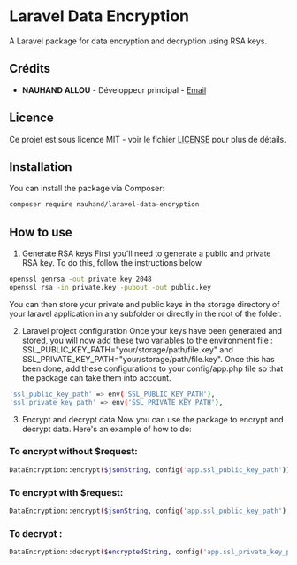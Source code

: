 # Laravel Data Encryption

A Laravel package for data encryption and decryption using RSA keys.

## Crédits

- **NAUHAND ALLOU** - Développeur principal - [Email](mailto:olivier.nauhand@gmail.com)

## Licence

Ce projet est sous licence MIT - voir le fichier [LICENSE](LICENSE) pour plus de détails.

## Installation

You can install the package via Composer:

```bash
composer require nauhand/laravel-data-encryption
```
## How to use

1. Generate RSA keys
First you'll need to generate a public and private RSA key. To do this, follow the instructions below

```bash
openssl genrsa -out private.key 2048
openssl rsa -in private.key -pubout -out public.key
```
You can then store your private and public keys in the storage directory of your laravel application in any subfolder or directly in the root of the folder.

2. Laravel project configuration
Once your keys have been generated and stored, you will now add these two variables to the environment file : SSL_PUBLIC_KEY_PATH="your/storage/path/file.key" and SSL_PRIVATE_KEY_PATH="your/storage/path/file.key". Once this has been done, add these configurations to your config/app.php file so that the package can take them into account.

```bash
'ssl_public_key_path' => env('SSL_PUBLIC_KEY_PATH'),
'ssl_private_key_path' => env('SSL_PRIVATE_KEY_PATH'),
```

3. Encrypt and decrypt data
Now you can use the package to encrypt and decrypt data. Here's an example of how to do:

### To encrypt without $request: 

```bash
DataEncryption::encrypt($jsonString, config('app.ssl_public_key_path'));
```

### To encrypt with $request: 

```bash
DataEncryption::encrypt($jsonString, config('app.ssl_public_key_path'), $request);
```

### To decrypt : 

```bash
DataEncryption::decrypt($encryptedString, config('app.ssl_private_key_path'));
```
